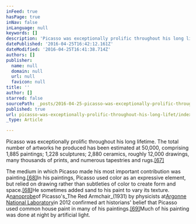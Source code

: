 ```yaml
---
inFeed: true
hasPage: true
inNav: false
inLanguage: null
keywords: []
description: 'Picasso was exceptionally prolific throughout his long lifetime. The total number of artworks he produced has been estimated at 50,000, comprising 1,885 paintings; 1,228 sculptures; 2,880 ceramics, roughly 12,000 drawings, many thousands of prints, and numerous tapestries and rugs.[67]'
datePublished: '2016-04-25T16:42:12.161Z'
dateModified: '2016-04-25T16:41:38.714Z'
authors: []
publisher:
  name: null
  domain: null
  url: null
  favicon: null
title: ''
author: []
starred: false
sourcePath: _posts/2016-04-25-picasso-was-exceptionally-prolific-throughout-his-long-lifet.md
published: true
url: picasso-was-exceptionally-prolific-throughout-his-long-lifet/index.html
_type: Article

---
```

Picasso was exceptionally prolific throughout his long lifetime. The total number of artworks he produced has been estimated at 50,000, comprising 1,885 paintings; 1,228 sculptures; 2,880 ceramics, roughly 12,000 drawings, many thousands of prints, and numerous tapestries and rugs.[\[67\]][0]

The medium in which Picasso made his most important contribution was painting.[\[68\]][1]In his paintings, Picasso used color as an expressive element, but relied on drawing rather than subtleties of color to create form and space.[\[68\]][1]He sometimes added sand to his paint to vary its texture. A[nanoprobe][2]of Picasso's_The Red Armchair_(1931) by physicists at[Argonne National Laboratory][3]in 2012 confirmed art historians' belief that Picasso used common house paint in many of his paintings.[\[69\]][4]Much of his painting was done at night by artificial light.

[0]: https://en.wikipedia.org/wiki/Pablo_Picasso#cite_note-67
[1]: https://en.wikipedia.org/wiki/Pablo_Picasso#cite_note-McQuillan-68
[2]: https://en.wikipedia.org/wiki/Nanoprobe_(device) "Nanoprobe (device)"
[3]: https://en.wikipedia.org/wiki/Argonne_National_Laboratory "Argonne National Laboratory"
[4]: https://en.wikipedia.org/wiki/Pablo_Picasso#cite_note-69